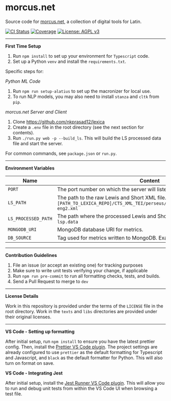 # morcus.net

Source code for [morcus.net](https://www.morcus.net), a collection of digital tools for Latin.

[![CI Status](https://github.com/nkprasad12/morcus-net/actions/workflows/ci-workflow.yaml/badge.svg)](https://github.com/nkprasad12/morcus-net/actions)
[![Coverage](https://codecov.io/gh/nkprasad12/morcus-net/branch/main/graph/badge.svg?token=G65VJM8B56)](https://codecov.io/gh/nkprasad12/morcus-net)
[![License: AGPL v3](https://img.shields.io/badge/License-AGPL_v3-blue.svg)](https://www.gnu.org/licenses/agpl-3.0)

---

**First Time Setup**

1. Run `npm install` to set up your environment for `Typescript` code.
2. Set up a Python `venv` and install the `requirements.txt`.

Specific steps for:

_Python ML Code_

1. Run `npm run setup-alatius` to set up the macronizer for local use.
2. To run NLP models, you may also need to install `stanza` and `cltk` from `pip`.

_morcus.net Server and Client_

1. Clone https://github.com/nkprasad12/lexica
2. Create a `.env` file in the root directory (see the next section for contents).
3. Run `./run.py web -p --build_ls`. This will build the LS processed data file and start the server.

For common commands, see `package.json` or `run.py`.

---

**Environment Variables**

| Name                | Content                                                                                                                                  |
| ------------------- | ---------------------------------------------------------------------------------------------------------------------------------------- |
| `PORT`              | The port number on which the server will listen. Example: `5757`.                                                                        |
| `LS_PATH`           | The path to the raw Lewis and Short XML file. Example: `[PATH_TO_LEXICA_REPO]/CTS_XML_TEI/perseus/pdllex/lat/ls/lat.ls.perseus-eng2.xml` |
| `LS_PROCESSED_PATH` | The path where the processed Lewis and Short file will be. Example: `lsp.data`                                                           |
| `MONGODB_URI`       | MongoDB database URI for metrics.                                                                                                        |
| `DB_SOURCE`         | Tag used for metrics written to MongoDB. Example: `local`.                                                                               |

---

**Contribution Guidelines**

1. File an issue (or accept an existing one) for tracking purposes
2. Make sure to write unit tests verifying your change, if applicable
3. Run `npm run pre-commit` to run all formatting checks, tests, and builds.
4. Send a Pull Request to merge to `dev`

---

**License Details**

Work in this repository is provided under the terms of the `LICENSE` file in the root directory. Work in the `texts` and `libs` directories are provided under their original licenses.

---

**VS Code - Setting up formatting**

After initial setup, run `npm install` to ensure you have the latest prettier config. Then, install the
[Prettier VS Code plugin](https://marketplace.visualstudio.com/items?itemName=esbenp.prettier-vscode).
The project settings are already configured to use `prettier` as the default formatting for Typescript and Javascript, and `black`
as the default formatter for Python. This will also turn on format on save.

**VS Code - Integrating Jest**

After initial setup, install the [Jest Runner VS Code plugin](https://marketplace.visualstudio.com/items?itemName=firsttris.vscode-jest-runner).
This will allow you to run and debug unit tests from within the VS Code UI when browsing a test file.
